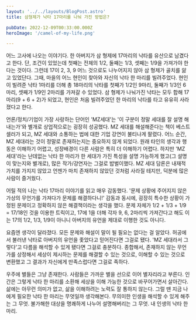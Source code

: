 ```yaml
---
layout: '../../layouts/BlogPost.astro'
title: 삼형제가 낙타 17마리를 나눠 가진 방법은?

pubDate: 2022-12-09T00:33:00.000Z
heroImage: '/camel-of-my-life.png'

---
```


어느 고사에 나오는 이야기다. 한 아버지가 삼 형제에 17마리의 낙타를 유산으로 남겼다고 한다. 단, 조건이 있었는데 첫째는 전체의 1/2, 둘째는 1/3, 셋째는 1/9을 가져가야 한다는 것이다. 그런데 17이 2, 3, 9 어느 것으로도 나누어지지 않아 삼 형제가 골치를 앓고 있었단다. 그때, 마을의 어느 현인이 찾아와 자신의 낙타 한 마리를 빌려주었다. 현인이 빌려준 낙타 1마리를 더해 총 18마리의 낙타를 첫째가 1/2인 9마리, 둘째가 1/3인 6마리, 셋째가 1/9인 2마리를 가져갈 수 있었다. 삼 형제가 나눠가진 낙타는 모두 합해 17마리(9 + 6 + 2)가 되었고, 현인은 처음 빌려주었던 한 마리의 낙타를 타고 유유히 사라졌다고 한다.

언론/정치/기업이 가장 사랑하는 단어인 'MZ세대'는 '이 구분이 정말 세대를 잘 설명 해내는가'와 별개로 상업적으로는 굉장히 성공했다. MZ 세대를 해설해준다는 책이 베스트셀러가 되고, MZ 세대와 소통하는 법에 대한 기업 강연이 불티나게 팔렸다. 어느 순간, MZ 세대라는 것이 정말로 존재하는지는 중요하지 않게 되었다. 원래 타인의 생각과 행동은 이해하기 어렵고, 성장배경이 다른 사람은 특히 더 이해하기 어렵다. 하지만 'MZ 세대'라는 난데없는 낙타 한 마리가 한 세대가 가진 특성을 설명 가능하게 했고(그 설명이 맞는지와 별개로), 많은 작가/강연자는 그걸로 밥벌이했다. MZ 세대 담론은 내재적 가치를 가지지 않았고 언젠가 마치 존재하지 않았던 것처럼 사라질 테지만, 덕분에 많은 사람이 즐거웠다.

어릴 적의 나는 낙타 17마리 이야기를 읽고 매우 감동했다. '문제 상황에 주어지지 않은 가상의 무언가를 가져다가 문제를 해결하다니!' 감동과 동시에, 굉장히 특수한 상황이 가정된 문제이고 정확하지 않은 해결책이라는 생각을 했다. 문제 자체가 1/2 + 1/3 + 1/9 = 17/18인 것을 이용한 트릭이고, 17에 1을 더해 각자 9, 6, 2마리씩 가져간다고 해도 이는 17의 1/2, 1/3, 1/9이 아니니 아버지의 유언을 제대로 이행한 것도 아니다.

요즘엔 생각이 달라졌다. 모든 문제와 해설이 말이 될 필요는 없다는 걸 알았다. 허공에서 불러낸 낙타로 아버지의 유언을 좇았다고 믿어진다면 그걸로 됐다. 'MZ 세대라서 그렇다'고 다름을 해석할 수 있게 됐다면 그걸로 충분하다. 종합해서, 존재하지 않는 무언가를 상정해서 세상이 제시하는 문제를 해결할 수 있는 것으로, 이해할 수 있는 것으로 변환했고 그 결과가 자신에게 만족스럽다면 그걸로 족하다.

우주에 별들은 그냥 존재한다. 사람들은 가까운 별을 선으로 이어 별자리라고 부른다. 인간은 그렇게 낙타 한 마리를 소환해 세상을 이해 가능한 것으로 바꾸어가면서 살아간다. 삶에는 아무런 의미가 없고, 삶을 이해하려는 노력도 잘 통하지 않는다. 그럴 땐 지금 나에게 필요한 낙타 한 마리는 무엇일까 생각해본다. 무의미한 인생을 해석할 수 있게 해주는 그 무엇. 불가해한 대상을 명쾌하게 나누어 설명해버리는 그 무엇. 내 인생의 낙타 한 마리.

